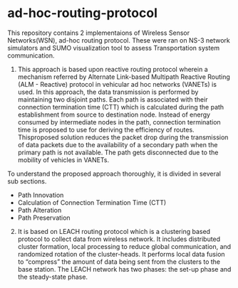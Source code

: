 # ad-hoc-routing-protocol

This repository contains 2 implementaions of Wireless Sensor Networks(WSN), ad-hoc routing protocol. 
These were ran on NS-3 network simulators and SUMO visualization tool to assess Transportation system
communication.

1. This approach is based upon reactive routing protocol wherein a mechanism referred by Alternate
Link-based Multipath Reactive Routing (ALM - Reactive) protocol in vehicular ad hoc networks (VANETs) is used.
In this approach, the data transmission is performed by maintaining two disjoint paths. Each path is associated
with their connection termination time (CTT) which is calculated during the path establishment from source to
destination node. Instead of energy consumed by intermediate nodes in the path, connection termination time
is proposed to use for deriving the efficiency of routes. Thisproposed solution reduces the packet drop during the
transmission of data packets due to the availability of a secondary path when the primary path is not available. 
The path gets disconnected due to the mobility of vehicles in VANETs. 

To understand the proposed approach thoroughly, it is divided in several sub sections.

* Path Innovation
* Calculation of Connection Termination Time (CTT)
* Path Alteration
* Path Preservation

2. It is based on LEACH routing protocol which is a clustering based protocol to collect data from wireless network.
It includes distributed cluster formation, local processing to reduce global communication, and randomized rotation 
of the cluster-heads. It performs local data fusion to “compress” the amount of data being sent from the clusters to the base station.
The LEACH network has two phases: the set-up phase and the steady-state phase.


